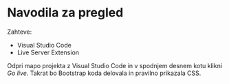 # Navodila za pregled

Zahteve:
- Visual Studio Code
- Live Server Extension

Odpri mapo projekta z Visual Studio Code in v spodnjem desnem kotu klikni *Go live*. Takrat bo Bootstrap koda delovala in pravilno prikazala CSS.